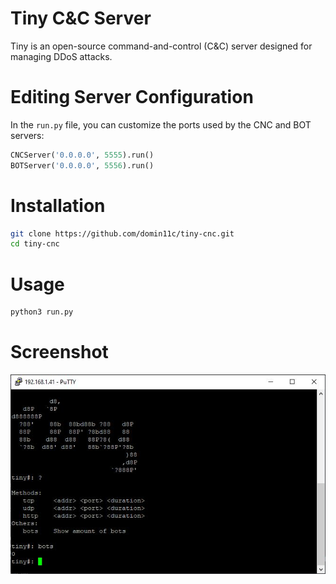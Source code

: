 # Tiny C&C Server
Tiny is an open-source command-and-control (C&C) server designed for managing DDoS attacks.

# Editing Server Configuration
In the `run.py` file, you can customize the ports used by the CNC and BOT servers:
```py
CNCServer('0.0.0.0', 5555).run()
BOTServer('0.0.0.0', 5556).run()
```

# Installation
```sh
git clone https://github.com/domin11c/tiny-cnc.git
cd tiny-cnc
```

# Usage
```sh
python3 run.py
```

# Screenshot
![plot](./screenshot.jpg)
